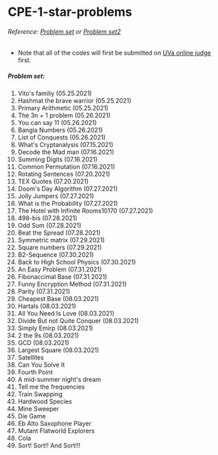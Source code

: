 # CPE-1-star-problems  
  
###### Reference: [Problem set](http://squall.cs.ntou.edu.tw/cprog/practices/CPE1star/problem%20list.html) or [Problem set2](https://cpe.cse.nsysu.edu.tw/environment.php#starList)      
  
- Note that all of the codes will first be submitted on [UVa online judge](https://onlinejudge.org/) first.
  
##### Problem set:  
01. Vito's familiy (05.25.2021)  
02. Hashmat the brave warrior (05.25.2021)  
03. Primary Arithmetic (05.25.2021)  
04. The 3n + 1 problem (05.26.2021)  
05. You can say 11 (05.26.2021)  
06. Bangla Numbers (05.26.2021)  
07. List of Conquests (05.26.2021)  
08. What's Cryptanalysis (07.15.2021)  
09. Decode the Mad man (07.16.2021)  
10. Summing Digits (07.16.2021)  
11. Common Permutation (07.16.2021)  
12. Rotating Sentences (07.20.2021)  
13. TEX Quotes (07.20.2021)  
14. Doom's Day Algorithm (07.27.2021)  
15. Jolly Jumpers (07.27.2021)  
16. What is the Probability (07.27.2021)  
17. The Hotel with Infinite Rooms10170 (07.27.2021)  
18. 498-bis (07.28.2021)  
19. Odd Sum (07.28.2021)    
20. Beat the Spread (07.28.2021)  
21. Symmetric matrix (07.29.2021)  
22. Square numbers (07.29.2021)  
23. B2-Sequence (07.30.2021)  
24. Back to High School Physics (07.30.2021)  
25. An Easy Problem (07.31.2021)  
26. Fibonaccimal Base (07.31.2021)  
27. Funny Encryption Method (07.31.2021)  
28. Parity (07.31.2021)  
29. Cheapest Base (08.03.2021)  
30. Hartals (08.03.2021)  
31. All You Need Is Love (08.03.2021)  
32. Divide But not Quite Conquer (08.03.2021)  
33. Simply Emirp (08.03.2021)  
34. 2 the 9s (08.03.2021)  
35. GCD (08.03.2021)  
36. Largest Square (08.03.2021)  
37. Satellites  
38. Can You Solve It  
39. Fourth Point  
40. A mid-summer night's dream  
41. Tell me the frequencies  
42. Train Swapping  
43. Hardwood Species  
44. Mine Sweeper  
45. Die Game  
46. Eb Alto Saxophone Player  
47. Mutant Flatworld Explorers  
48. Cola  
49. Sort! Sort!! And Sort!!!  
  

